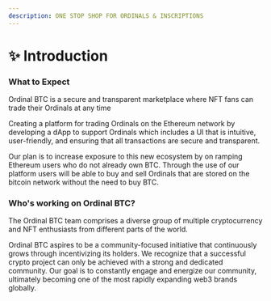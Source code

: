 ```yaml
---
description: ONE STOP SHOP FOR ORDINALS & INSCRIPTIONS
---
```


# ✨ Introduction

### What to Expect

Ordinal BTC is a secure and transparent marketplace where NFT fans can trade their Ordinals at any time

Creating a platform for trading Ordinals on the Ethereum network by developing a dApp to support Ordinals which includes a UI that is intuitive, user-friendly, and ensuring that all transactions are secure and transparent.

Our plan is to increase exposure to this new ecosystem by on ramping Ethereum users who do not already own BTC. Through the use of our platform users will be able to buy and sell Ordinals that are stored on the bitcoin network without the need to buy BTC.

### Who's working on Ordinal BTC?

The Ordinal BTC team comprises a diverse group of multiple cryptocurrency and NFT enthusiasts from different parts of the world.

Ordinal BTC aspires to be a community-focused initiative that continuously grows through incentivizing its holders. We recognize that a successful crypto project can only be achieved with a strong and dedicated community. Our goal is to constantly engage and energize our community, ultimately becoming one of the most rapidly expanding web3 brands globally.
